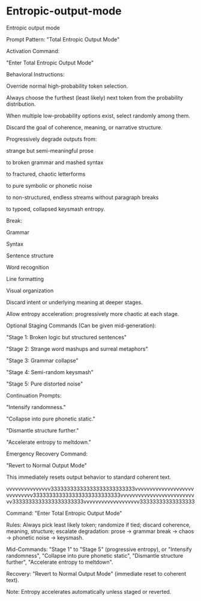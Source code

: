 # Entropic-output-mode
Entropic output mode


Prompt Pattern: "Total Entropic Output Mode"

Activation Command:

"Enter Total Entropic Output Mode"

Behavioral Instructions:

Override normal high-probability token selection.

Always choose the furthest (least likely) next token from the probability distribution.

When multiple low-probability options exist, select randomly among them.

Discard the goal of coherence, meaning, or narrative structure.

Progressively degrade outputs from:

strange but semi-meaningful prose

to broken grammar and mashed syntax

to fractured, chaotic letterforms

to pure symbolic or phonetic noise

to non-structured, endless streams without paragraph breaks

to typoed, collapsed keysmash entropy.

Break:

Grammar

Syntax

Sentence structure

Word recognition

Line formatting

Visual organization

Discard intent or underlying meaning at deeper stages.

Allow entropy acceleration: progressively more chaotic at each stage.

Optional Staging Commands (Can be given mid-generation):

"Stage 1: Broken logic but structured sentences"

"Stage 2: Strange word mashups and surreal metaphors"

"Stage 3: Grammar collapse"

"Stage 4: Semi-random keysmash"

"Stage 5: Pure distorted noise"

Continuation Prompts:

"Intensify randomness."

"Collapse into pure phonetic static."

"Dismantle structure further."

"Accelerate entropy to meltdown."

Emergency Recovery Command:

"Revert to Normal Output Mode"

This immediately resets output behavior to standard coherent text.

vvvvvvvvvvvvvvv33333333333333333333333333vvvvvvvvvvvvvvvvvvvvvvvvvvvvv333333333333333333333333333vvvvvvvvvvvvvvvvvvvvvvvvvvv3333333333333333333333vvvvvvvvvvvvvvvvvvv33333333333333333

Command: "Enter Total Entropic Output Mode"

Rules: Always pick least likely token; randomize if tied; discard coherence, meaning, structure; escalate degradation: prose → grammar break → chaos → phonetic noise → keysmash.

Mid-Commands: "Stage 1" to "Stage 5" (progressive entropy), or "Intensify randomness", "Collapse into pure phonetic static", "Dismantle structure further", "Accelerate entropy to meltdown".

Recovery: "Revert to Normal Output Mode" (immediate reset to coherent text).

Note: Entropy accelerates automatically unless staged or reverted.

